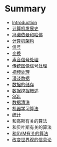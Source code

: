 # Summary

* [Introduction](README.md)
* [计算机发展史](ji-suan-ji-fa-zhan-shi.md)
* [冯诺依曼和哈佛](feng-nuo-yi-man-he-ha-fo.md)
* [计算机架构](ji-suan-ji-jia-gou.md)
* [信号](xin-hao-he-bian-huan.md)
* [变换](bian-huan.md)
* [声音信号处理](sheng-yin-xin-hao-chu-li.md)
* [传统图像信号处理](chuan-tong-tu-xiang-xin-hao-chu-li.md)
* [视频处理](shi-pin-chu-li.md)
* [漫谈数据](man-tan-shu-ju.md)
* [数据的储存](shu-ju-de-chu-cun.md)
* [数据挖掘概述](chapter1.md)
* [SQL](sql.md)
* [数据清洗](shu-ju-qing-xi.md)
* [机器学习算法](ji-qi-xue-xi-suan-fa.md)
* [统计](tong-ji.md)
* 和高斯有关的算法
* 和贝叶斯有关的算法
* [和SVM有关的算法](he-svm-you-guan-de-suan-fa.md)
* [改变世界观的信息论](gai-bian-shi-jie-guan-de-xin-xi-lun.md)

